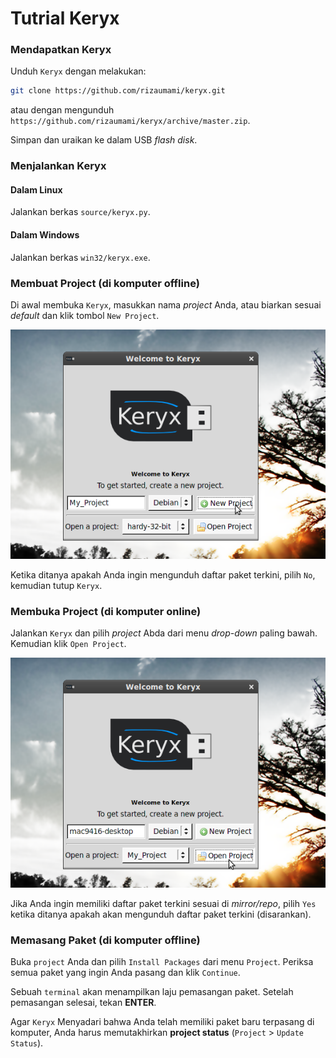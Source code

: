 # Tutrial Keryx

### Mendapatkan Keryx

Unduh `Keryx` dengan melakukan:

```sh
git clone https://github.com/rizaumami/keryx.git
```

atau dengan mengunduh `https://github.com/rizaumami/keryx/archive/master.zip`.

Simpan dan uraikan ke dalam USB *flash disk*.

### Menjalankan Keryx

#### Dalam Linux

Jalankan berkas `source/keryx.py`.

#### Dalam Windows

Jalankan berkas `win32/keryx.exe`.

### Membuat Project (di komputer offline)

Di awal membuka `Keryx`, masukkan nama *project* Anda, atau biarkan sesuai *default* dan klik tombol `New Project`.

![Membuat project](https://github.com/rizaumami/keryx/blob/master/doc/Tutorial_Files/Create_Project.png)

Ketika ditanya apakah Anda ingin mengunduh daftar paket terkini, pilih `No`, kemudian tutup `Keryx`.

### Membuka Project (di komputer online)

Jalankan `Keryx` dan pilih *project* Abda dari menu *drop-down* paling bawah. Kemudian klik `Open Project`.

![Membuat project](https://github.com/rizaumami/keryx/blob/master/doc/Tutorial_Files/Open_Project.png)

Jika Anda ingin memiliki daftar paket terkini sesuai di *mirror/repo*, pilih `Yes` ketika ditanya apakah akan mengunduh daftar paket terkini (disarankan).

### Memasang Paket (di komputer offline)

Buka `project` Anda dan pilih `Install Packages` dari menu `Project`. Periksa semua paket yang ingin Anda pasang dan klik `Continue`.

Sebuah `terminal` akan menampilkan laju pemasangan paket. Setelah pemasangan selesai, tekan **ENTER**.

Agar `Keryx` Menyadari bahwa Anda telah memiliki paket baru terpasang di komputer, Anda harus memutakhirkan **project status** (`Project` > `Update Status`).
